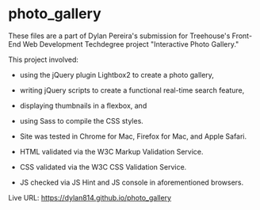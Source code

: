 # photo_gallery
These files are a part of Dylan Pereira's submission for Treehouse's Front-End Web Development Techdegree project "Interactive Photo Gallery."

This project involved:

- using the jQuery plugin Lightbox2 to create a photo gallery,

- writing jQuery scripts to create a functional real-time search feature,

- displaying thumbnails in a flexbox, and

- using Sass to compile the CSS styles.

- Site was tested in Chrome for Mac, Firefox for Mac, and Apple Safari.

- HTML validated via the W3C Markup Validation Service.

- CSS validated via the W3C CSS Validation Service.

- JS checked via JS Hint and JS console in aforementioned browsers.


Live URL: https://dylan814.github.io/photo_gallery
